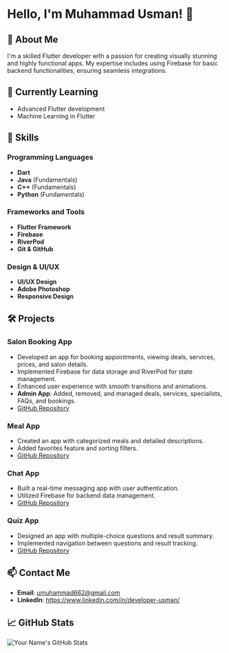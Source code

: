 # Hello, I'm Muhammad Usman! 👋

## 🚀 About Me

I'm a skilled Flutter developer with a passion for creating visually stunning and highly functional apps. My expertise includes using Firebase for basic backend functionalities, ensuring seamless integrations.

## 🌱 Currently Learning

- Advanced Flutter development
- Machine Learning in Flutter

## 💼 Skills

### Programming Languages
- **Dart**
- **Java** (Fundamentals)
- **C++** (Fundamentals)
- **Python** (Fundamentals)

### Frameworks and Tools
- **Flutter Framework**
- **Firebase**
- **RiverPod**
- **Git & GitHub**

### Design & UI/UX
- **UI/UX Design**
- **Adobe Photoshop**
- **Responsive Design**

## 🛠️ Projects

### Salon Booking App
- Developed an app for booking appointments, viewing deals, services, prices, and salon details.
- Implemented Firebase for data storage and RiverPod for state management.
- Enhanced user experience with smooth transitions and animations.
- **Admin App**: Added, removed, and managed deals, services, specialists, FAQs, and bookings.
- [GitHub Repository](https://github.com/musmanflutter/Sohna-Salon-App)

### Meal App
- Created an app with categorized meals and detailed descriptions.
- Added favorites feature and sorting filters.
- [GitHub Repository](https://github.com/musmanflutter/meal-app)

### Chat App
- Built a real-time messaging app with user authentication.
- Utilized Firebase for backend data management.
- [GitHub Repository](https://github.com/musmanflutter/chat-app)

### Quiz App
- Designed an app with multiple-choice questions and result summary.
- Implemented navigation between questions and result tracking.
- [GitHub Repository](https://github.com/musmanflutter/quiz-app)

## 📫 Contact Me

- **Email**: umuhammad662@gmail.com
- **LinkedIn**: https://www.linkedin.com/in/developer-usman/

## 📈 GitHub Stats

![Your Name's GitHub Stats](https://github-readme-stats.vercel.app/api?username=musmanflutter&show_icons=true&theme=radical)
